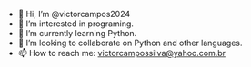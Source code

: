 - 👋 Hi, I’m @victorcampos2024
- 👀 I’m interested in programing.
- 🌱 I’m currently learning Python.
- 💞️ I’m looking to collaborate on Python and other languages.
- 📫 How to reach me: victorcampossilva@yahoo.com.br

<!---
victorcampos2024/victorcampos2024 is a ✨ special ✨ repository because its `README.md` (this file) appears on your GitHub profile.
You can click the Preview link to take a look at your changes.
--->
